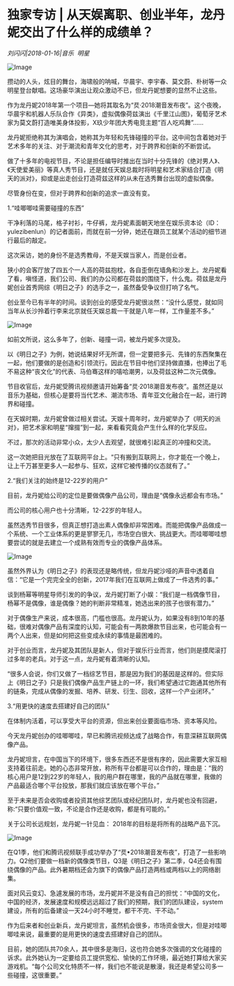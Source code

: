 # 独家专访 | 从天娱离职、创业半年，龙丹妮交出了什么样的成绩单？

*刘闪闪|2018-01-16|音乐 
                                                明星*

![Image](http://si1.go2yd.com/get-image/0K0TkaEtIMy)

攒动的人头，炫目的舞台，海啸般的呐喊，华晨宇、李宇春、莫文蔚、朴树等一众明星登台献唱。这场豪华演出让观众激动不已，但龙丹妮想要的显然不止这些。

作为龙丹妮2018年第一个项目—她将其取名为“烎·2018潮音发布夜”。这个夜晚，华晨宇和机器人乐队合作《异类》，虚拟偶像荷兹演出《千里江山图》，葡萄牙艺术家为莫文蔚打造唯美身体投影，X玖少年团大秀电竞主题“百人吃鸡舞”……

龙丹妮拒绝称其为演唱会，她称其为年轻和先锋碰撞的平台。这中间包含着她对于艺术多年的关注、对于潮流和青年文化的思考，对于跨界和创新的不断尝试。

做了十多年的电视节目，不论是担任编导时推出在当时十分先锋的《绝对男人》、《天使爱美丽》等真人秀节目，还是就任天娱总裁时将明星和艺术家结合打造《明天的派对》，抑或是出走创业打造荷兹这样的从未在选秀舞台出现的虚拟偶像。

尽管身份在变，但对于跨界和创新的追求一直没有变。

1.“哇唧唧哇需要碰撞的东西”

干净利落的马尾，格子衬衫，牛仔裤，龙丹妮素面朝天地坐在娱乐资本论（ID：yulezibenlun）的记者面前，而就在前一分钟，她还在跟员工就某个活动的细节进行最后的敲定。

这次采访，她的身份不是选秀教母，不是天娱当家人，而是创业者。

狭小的会客厅放了四五个一人高的荷兹抱枕，各自歪倒在墙角和沙发上。龙丹妮看了看，嗔怪道，我们公司、我们的办公司都在荷兹的围绕下，什么鬼。荷兹是龙丹妮创业首秀网综《明日之子》的选手之一，虽然备受争议但打响了名气。

创业至今已有半年的时间。谈到创业的感受龙丹妮很淡然：“没什么感觉，就如同当年从长沙拎着行李来北京就任天娱总裁一干就是八年一样，工作量差不多。”

![Image](http://si1.go2yd.com/get-image/0K0Tkc8A7oO)

如前文所说，这么多年了，创新、碰撞一词，被龙丹妮多次提及。

以《明日之子》为例，她说结果好坏无所谓，但一定要把多元、先锋的东西聚集在一起，他们要做的是创造和引领流行。因此在节目中他们坚持做直播，也捧出了毛不易这种“丧文化”的代表、马伯骞这样的嘻哈潮男，以及荷兹这种二次元偶像。

节目收官后，龙丹妮受腾讯视频邀请开始筹备“烎·2018潮音发布夜”。虽然还是以音乐为基础，但核心是要将当代艺术、潮流市场、青年亚文化融合在一起，进行跨界和碰撞。

在天娱时期，龙丹妮曾做过相关尝试。天娱十周年时，龙丹妮举办了《明天的派对》，把艺术家和明星“撺掇”到一起，来看看究竟会产生什么样的化学反应。

不过，那次的活动非常小众，太少人去观望，就很难引起真正的冲撞和交流。

这一次她把目光放在了互联网平台上。“只有搬到互联网上，你才能在一个晚上，让上千万甚至更多人一起参与、狂欢，这样它被传播的仪态就有了。”

2.“我们关注的始终是12-22岁的用户”

目前，龙丹妮给公司的定位是要做偶像产品公司，理由是“偶像永远都会有市场。”

而公司的核心用户也十分清晰，12-22岁的年轻人。

虽然选秀节目很多，但真正想打造出素人偶像却非常困难。而能把偶像产品做成一个系统、一个工业体系的更是寥寥无几，市场空白很大、挑战更大。而哇唧唧哇想要尝试的就是去建立一个成熟有效而专业的偶像产品体系。

![Image](http://si1.go2yd.com/get-image/0K0TkdWEIro)

虽然外界认为《明日之子》的表现还是略传统，但龙丹妮沙哑的声音中透着自信：“它是一个完完全全的创新，2017年我们在互联网上做成了一件选秀的事。”

谈到杨幂等明星导师引发的的争议，龙丹妮打断了小娱：“我们是一档偶像节目，杨幂不是偶像，谁是偶像？她的判断非常精准，她选出来的孩子也很有潜力。”

对于偶像生产来说，成本很高，门槛也很高。龙丹妮认为，如果没有8到10年的基础，很难对偶像产品有深度的认知，可能会有一两款爆款节目出来，也可能会有一两个人出来，但是如何把这些变成永续的事情是最困难的。

对于创业而言，龙丹妮及其团队是新人，但对于娱乐行业而言，他们则是摸爬滚打过多年的老兵。对于这一点，龙丹妮有着清晰的认知。

“很多人会说，你们又做了一档综艺节目，那是因为我们的基因是这样的。但实际上《明日之子》只是我们偶像产品生产链上的一环，我们希望通过它跑通其他所有的链条，完成从偶像的发掘、培养、研发、衍生、回收，这样一个产业闭环。”

3.“用更快的速度去搭建好自己的团队”

在体制内活着，可以享受大平台的资源，但出来创业要面临市场、资本等风险。

今天龙丹妮创办的哇唧唧哇，早已和腾讯视频达成了战略合作，有意深耕互联网偶像产品。

龙丹妮坦言，在中国当下的环境下，很多东西还不是很有序的，因此需要大家互相支持着往前走。她的心态非常开放，称所有平台都是可以合作的，理由是：“我的核心用户是12到22岁的年轻人，我的用户群在哪里，我的产品就在哪里，我做的产品最适合哪个平台投放，那我们就应该放在哪个平台。”

至于未来是否会收购或者投资其他综艺团队或经纪团队时，龙丹妮也没有回避，称:“只要价值观一致，不论是合作还是收购，都是有可能的。”

关于公司长远规划，龙丹妮一针见血： 2018年的目标是将所有的战略产品下沉。

![Image](http://si1.go2yd.com/get-image/0K0TkaazvlY)

在Q1季，他们和腾讯视频联手成功举办了“烎•2018潮音发布夜”，打造了一些影响力。Q2他们要做一档新的偶像类节目，Q3是《明日之子》第二季，Q4还会有围绕偶像的产品。此外暑期档还会为旗下的偶像产品打造两档或两档以上的网络剧集。

面对风云变幻、急遽发展的市场，龙丹妮并不是没有自己的担忧：“中国的文化，中国的经济，发展速度和规模远远超过了我们的预期，我们的团队建设，system建设，所有的后备建设一天24小时不睡觉，都干不完、干不动。”

作为后来者和创业新兵，龙丹妮坦言，虽然机会很多，市场资金很大，但是对哇唧唧哇来说，最重要的是用更快的速度去搭建好自己的团队。

目前，她的团队共70余人，其中很多是海归，这也符合她多次强调的文化碰撞的诉求。此外她认为一定要给员工提供宽松、愉快的工作环境，最近她打算给大家买游戏机。“每个公司文化特质不一样，我们也不能说是散漫，我还是希望公司多一些碰撞，这很重要。”

